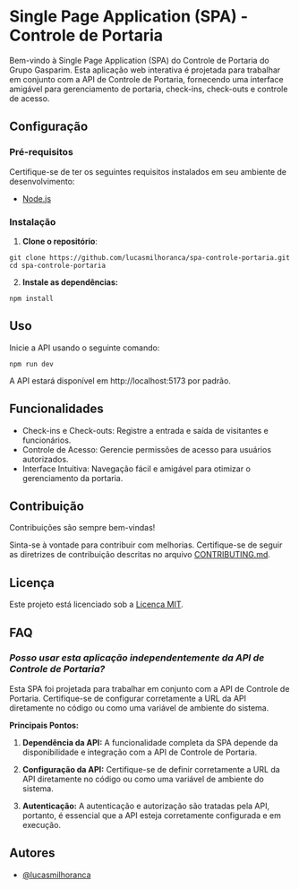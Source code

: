 # Single Page Application (SPA) - Controle de Portaria

Bem-vindo à Single Page Application (SPA) do Controle de Portaria do Grupo Gasparim. Esta aplicação web interativa é projetada para trabalhar em conjunto com a API de Controle de Portaria, fornecendo uma interface amigável para gerenciamento de portaria, check-ins, check-outs e controle de acesso.

## Configuração

### Pré-requisitos

Certifique-se de ter os seguintes requisitos instalados em seu ambiente de desenvolvimento:

- [Node.js](https://nodejs.org/)

### Instalação

1. **Clone o repositório**:

```
git clone https://github.com/lucasmilhoranca/spa-controle-portaria.git
cd spa-controle-portaria
```

2. **Instale as dependências:**

```
npm install
```

## Uso

Inicie a API usando o seguinte comando:

```
npm run dev
```
A API estará disponível em http://localhost:5173 por padrão.

## Funcionalidades

- Check-ins e Check-outs: Registre a entrada e saída de visitantes e funcionários.
- Controle de Acesso: Gerencie permissões de acesso para usuários autorizados.
- Interface Intuitiva: Navegação fácil e amigável para otimizar o gerenciamento da portaria.

## Contribuição

Contribuições são sempre bem-vindas!

Sinta-se à vontade para contribuir com melhorias. Certifique-se de seguir as diretrizes de contribuição descritas no arquivo [CONTRIBUTING.md](CONTRIBUTING.md).

## Licença

Este projeto está licenciado sob a [Licença MIT](https://opensource.org/licenses/MIT).

## FAQ

### *Posso usar esta aplicação independentemente da API de Controle de Portaria?*

Esta SPA foi projetada para trabalhar em conjunto com a API de Controle de Portaria. Certifique-se de configurar corretamente a URL da API diretamente no código ou como uma variável de ambiente do sistema.

**Principais Pontos:**

1. **Dependência da API:** A funcionalidade completa da SPA depende da disponibilidade e integração com a API de Controle de Portaria.

2. **Configuração da API:** Certifique-se de definir corretamente a URL da API diretamente no código ou como uma variável de ambiente do sistema.

3. **Autenticação:** A autenticação e autorização são tratadas pela API, portanto, é essencial que a API esteja corretamente configurada e em execução.

## Autores

- [@lucasmilhoranca](https://github.com/lucasmilhoranca)